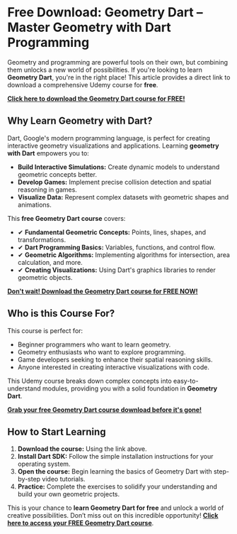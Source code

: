 # Free Download: Geometry Dart – Master Geometry with Dart Programming

Geometry and programming are powerful tools on their own, but combining them unlocks a new world of possibilities. If you're looking to learn **Geometry Dart**, you're in the right place! This article provides a direct link to download a comprehensive Udemy course for **free**.

[**Click here to download the Geometry Dart course for FREE!**](https://udemywork.com/geometry-dart)

## Why Learn Geometry with Dart?

Dart, Google's modern programming language, is perfect for creating interactive geometry visualizations and applications. Learning **geometry with Dart** empowers you to:

*   **Build Interactive Simulations:** Create dynamic models to understand geometric concepts better.
*   **Develop Games:** Implement precise collision detection and spatial reasoning in games.
*   **Visualize Data:** Represent complex datasets with geometric shapes and animations.

This **free Geometry Dart course** covers:

*   ✔ **Fundamental Geometric Concepts:** Points, lines, shapes, and transformations.
*   ✔ **Dart Programming Basics:** Variables, functions, and control flow.
*   ✔ **Geometric Algorithms:** Implementing algorithms for intersection, area calculation, and more.
*   ✔ **Creating Visualizations:** Using Dart's graphics libraries to render geometric objects.

[**Don't wait! Download the Geometry Dart course for FREE NOW!**](https://udemywork.com/geometry-dart)

## Who is this Course For?

This course is perfect for:

*   Beginner programmers who want to learn geometry.
*   Geometry enthusiasts who want to explore programming.
*   Game developers seeking to enhance their spatial reasoning skills.
*   Anyone interested in creating interactive visualizations with code.

This Udemy course breaks down complex concepts into easy-to-understand modules, providing you with a solid foundation in **Geometry Dart**.

[**Grab your free Geometry Dart course download before it's gone!**](https://udemywork.com/geometry-dart)

## How to Start Learning

1.  **Download the course:** Using the link above.
2.  **Install Dart SDK:** Follow the simple installation instructions for your operating system.
3.  **Open the course:** Begin learning the basics of Geometry Dart with step-by-step video tutorials.
4.  **Practice:** Complete the exercises to solidify your understanding and build your own geometric projects.

This is your chance to **learn Geometry Dart for free** and unlock a world of creative possibilities. Don’t miss out on this incredible opportunity! **[Click here to access your FREE Geometry Dart course](https://udemywork.com/geometry-dart)**.
